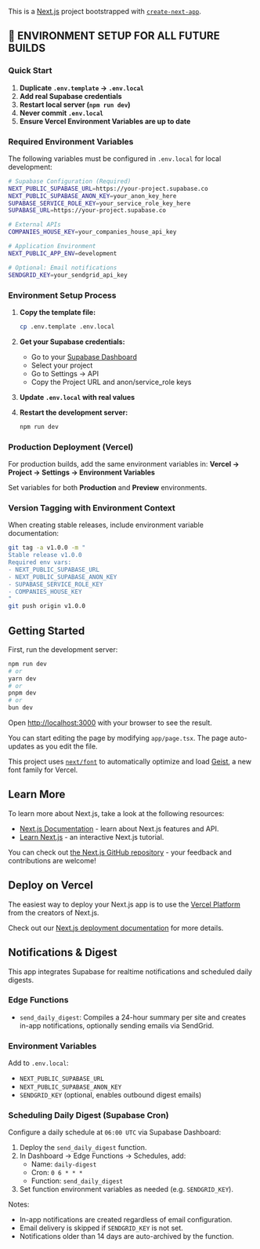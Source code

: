 This is a [Next.js](https://nextjs.org) project bootstrapped with [`create-next-app`](https://nextjs.org/docs/app/api-reference/cli/create-next-app).

## 🧠 ENVIRONMENT SETUP FOR ALL FUTURE BUILDS

### Quick Start

1. **Duplicate `.env.template` → `.env.local`**
2. **Add real Supabase credentials**
3. **Restart local server (`npm run dev`)**
4. **Never commit `.env.local`**
5. **Ensure Vercel Environment Variables are up to date**

### Required Environment Variables

The following variables must be configured in `.env.local` for local development:

```bash
# Supabase Configuration (Required)
NEXT_PUBLIC_SUPABASE_URL=https://your-project.supabase.co
NEXT_PUBLIC_SUPABASE_ANON_KEY=your_anon_key_here
SUPABASE_SERVICE_ROLE_KEY=your_service_role_key_here
SUPABASE_URL=https://your-project.supabase.co

# External APIs
COMPANIES_HOUSE_KEY=your_companies_house_api_key

# Application Environment
NEXT_PUBLIC_APP_ENV=development

# Optional: Email notifications
SENDGRID_KEY=your_sendgrid_api_key
```

### Environment Setup Process

1. **Copy the template file:**
   ```bash
   cp .env.template .env.local
   ```

2. **Get your Supabase credentials:**
   - Go to your [Supabase Dashboard](https://supabase.com/dashboard)
   - Select your project
   - Go to Settings → API
   - Copy the Project URL and anon/service_role keys

3. **Update `.env.local` with real values**

4. **Restart the development server:**
   ```bash
   npm run dev
   ```

### Production Deployment (Vercel)

For production builds, add the same environment variables in:
**Vercel → Project → Settings → Environment Variables**

Set variables for both **Production** and **Preview** environments.

### Version Tagging with Environment Context

When creating stable releases, include environment variable documentation:

```bash
git tag -a v1.0.0 -m "
Stable release v1.0.0
Required env vars:
- NEXT_PUBLIC_SUPABASE_URL
- NEXT_PUBLIC_SUPABASE_ANON_KEY  
- SUPABASE_SERVICE_ROLE_KEY
- COMPANIES_HOUSE_KEY
"
git push origin v1.0.0
```

## Getting Started

First, run the development server:

```bash
npm run dev
# or
yarn dev
# or
pnpm dev
# or
bun dev
```

Open [http://localhost:3000](http://localhost:3000) with your browser to see the result.

You can start editing the page by modifying `app/page.tsx`. The page auto-updates as you edit the file.

This project uses [`next/font`](https://nextjs.org/docs/app/building-your-application/optimizing/fonts) to automatically optimize and load [Geist](https://vercel.com/font), a new font family for Vercel.

## Learn More

To learn more about Next.js, take a look at the following resources:

- [Next.js Documentation](https://nextjs.org/docs) - learn about Next.js features and API.
- [Learn Next.js](https://nextjs.org/learn) - an interactive Next.js tutorial.

You can check out [the Next.js GitHub repository](https://github.com/vercel/next.js) - your feedback and contributions are welcome!

## Deploy on Vercel

The easiest way to deploy your Next.js app is to use the [Vercel Platform](https://vercel.com/new?utm_medium=default-template&filter=next.js&utm_source=create-next-app&utm_campaign=create-next-app-readme) from the creators of Next.js.

Check out our [Next.js deployment documentation](https://nextjs.org/docs/app/building-your-application/deploying) for more details.

## Notifications & Digest

This app integrates Supabase for realtime notifications and scheduled daily digests.

### Edge Functions

- `send_daily_digest`: Compiles a 24-hour summary per site and creates in-app notifications, optionally sending emails via SendGrid.

### Environment Variables

Add to `.env.local`:

- `NEXT_PUBLIC_SUPABASE_URL`
- `NEXT_PUBLIC_SUPABASE_ANON_KEY`
- `SENDGRID_KEY` (optional, enables outbound digest emails)

### Scheduling Daily Digest (Supabase Cron)

Configure a daily schedule at `06:00 UTC` via Supabase Dashboard:

1. Deploy the `send_daily_digest` function.
2. In Dashboard → Edge Functions → Schedules, add:
   - Name: `daily-digest`
   - Cron: `0 6 * * *`
   - Function: `send_daily_digest`
3. Set function environment variables as needed (e.g. `SENDGRID_KEY`).

Notes:

- In-app notifications are created regardless of email configuration.
- Email delivery is skipped if `SENDGRID_KEY` is not set.
- Notifications older than 14 days are auto-archived by the function.
